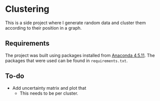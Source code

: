 # Clustering
This is a side project where I generate random data and cluster them
according to their position in a graph. 

## Requirements
The project was built using packages installed from 
[Anaconda 4.5.11](https://www.anaconda.com/download). The 
packages that were used can be found in `requirements.txt`.

## To-do
* Add uncertainty matrix and plot that
  * This needs to be per cluster.
